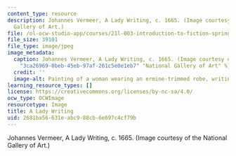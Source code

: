 ```yaml
---
content_type: resource
description: Johannes Vermeer, A Lady Writing, c. 1665. (Image courtesy of the National
  Gallery of Art.)
file: /ol-ocw-studio-app/courses/21l-003-introduction-to-fiction-spring-2002/2681ba56631eabc988cb6e697c4cf79b_21l-003s02.jpg
file_size: 39101
file_type: image/jpeg
image_metadata:
  caption: Johannes Vermeer, A Lady Writing, c. 1665. (Image courtesy of the {{% resource_link
    "3ca26969-0beb-45eb-97af-261c5e0e1eb7" "National Gallery of Art" %}}.)
  credit: ''
  image-alt: Painting of a woman wearing an ermine-trimmed robe, writing at a desk.
learning_resource_types: []
license: https://creativecommons.org/licenses/by-nc-sa/4.0/
ocw_type: OCWImage
resourcetype: Image
title: A Lady Writing
uid: 2681ba56-631e-abc9-88cb-6e697c4cf79b
---
```

Johannes Vermeer, A Lady Writing, c. 1665. (Image courtesy of the National Gallery of Art.)